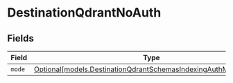 # DestinationQdrantNoAuth


## Fields

| Field                                                                                                                          | Type                                                                                                                           | Required                                                                                                                       | Description                                                                                                                    |
| ------------------------------------------------------------------------------------------------------------------------------ | ------------------------------------------------------------------------------------------------------------------------------ | ------------------------------------------------------------------------------------------------------------------------------ | ------------------------------------------------------------------------------------------------------------------------------ |
| `mode`                                                                                                                         | [Optional[models.DestinationQdrantSchemasIndexingAuthMethodMode]](../models/destinationqdrantschemasindexingauthmethodmode.md) | :heavy_minus_sign:                                                                                                             | N/A                                                                                                                            |